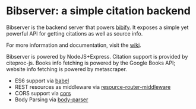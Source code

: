 # Bibserver: a simple citation backend #
Bibserver is the backend server that powers [bibify](https://gitlab.com/bibify/bibify).
It exposes a simple yet powerful API for getting citations as well as source info.

For more information and documentation, visit the [wiki](https://gitlab.com/bibify/bibserver/wiki).

Bibserver is powered by NodeJS+Express. Citation support is provided by citeproc-js. Books info fetching is powered by the Google Books API; website info fetching is powered by metascraper.

- ES6 support via [babel](https://babeljs.io)
- REST resources as middleware via [resource-router-middleware](https://github.com/developit/resource-router-middleware)
- CORS support via [cors](https://github.com/troygoode/node-cors)
- Body Parsing via [body-parser](https://github.com/expressjs/body-parser)